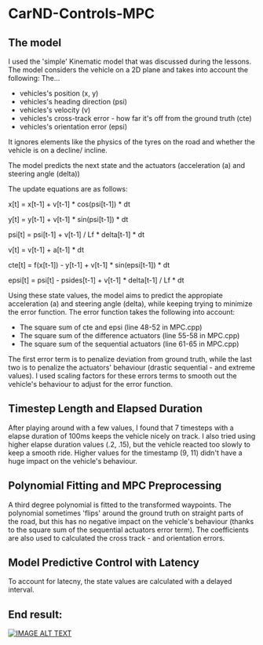 # CarND-Controls-MPC

## The model
I used the 'simple' Kinematic model that was discussed during the lessons. The model considers the vehicle on a 2D plane and takes into account the following: The...
* vehicles's position (x, y)
* vehicles's heading direction (psi)
* vehicles's velocity (v)
* vehicles's cross-track error - how far it's off from the ground truth (cte)
* vehicles's orientation error (epsi)

It ignores elements like the physics of the tyres on the road and whether the vehicle is on a decline/ incline. 

The model predicts the next state and the actuators (acceleration (a) and steering angle (delta))

The update equations are as follows: 

x[t] = x[t-1] + v[t-1] * cos(psi[t-1]) * dt

y[t] = y[t-1] + v[t-1] * sin(psi[t-1]) * dt

psi[t] = psi[t-1] + v[t-1] / Lf * delta[t-1] * dt

v[t] = v[t-1] + a[t-1] * dt

cte[t] = f(x[t-1]) - y[t-1] + v[t-1] * sin(epsi[t-1]) * dt

epsi[t] = psi[t] - psides[t-1] + v[t-1] * delta[t-1] / Lf * dt



Using these state values, the model aims to predict the appropiate acceleration (a) and steering angle (delta), while keeping trying to minimize the error function. The error function takes the following into account:
* The square sum of cte and epsi (line 48-52 in MPC.cpp)
* The square sum of the difference actuators (line 55-58 in MPC.cpp)
* The square sum of the sequential actuators (line 61-65 in MPC.cpp)

The first error term is to penalize deviation from ground truth, while the last two is to penalize the actuators' behaviour (drastic sequential - and extreme values). I used scaling factors for these errors terms to smooth out the vehicle's behaviour to adjust for the error function.

## Timestep Length and Elapsed Duration
After playing around with a few values, I found that 7 timesteps with a elapse duration of 100ms keeps the vehicle nicely on track. I also tried using higher elapse duration values (.2, .15), but the vehicle reacted too slowly to keep a smooth ride. Higher values for the timestamp (9, 11) didn't have a huge impact on the vehicle's behaviour. 

## Polynomial Fitting and MPC Preprocessing
A third degree polynomial is fitted to the transformed waypoints. The polynomial sometimes 'flips' around the ground truth on straight parts of the road, but this has no negative impact on the vehicle's behaviour (thanks to the square sum of the sequential actuators error term). The coefficients are also used to calculated the cross track - and orientation errors.

## Model Predictive Control with Latency
To account for latecny, the state values are calculated with a delayed interval.  

## End result:

[![IMAGE ALT TEXT](http://img.youtube.com/vi/XA0P2HRMmi0/0.jpg)](http://www.youtube.com/watch?v=XA0P2HRMmi0 "CarND-T2-Project5")


